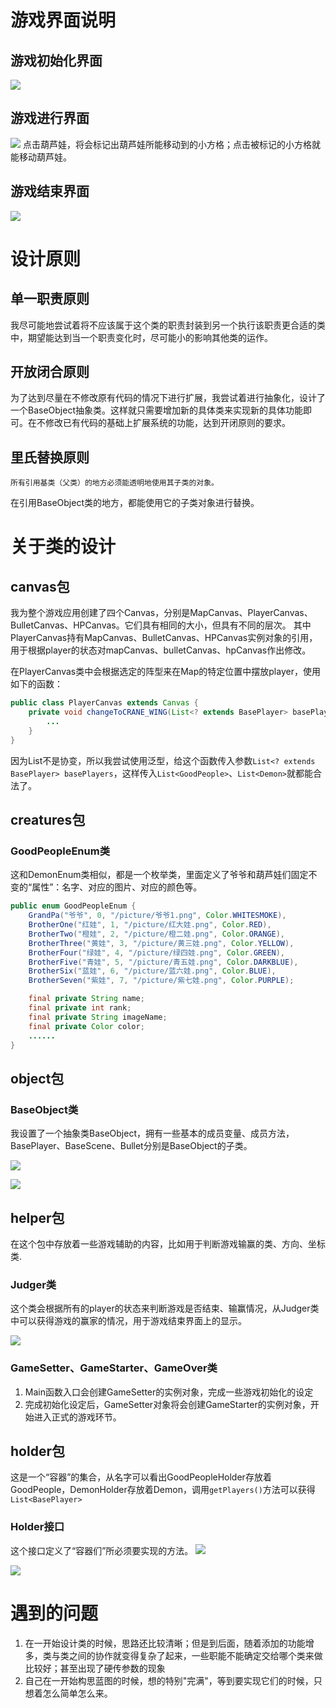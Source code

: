 # 游戏界面说明

## 游戏初始化界面

![](assets/README-f31fa50d.png)

## 游戏进行界面

![](assets/README-3d6a9216.png)
点击葫芦娃，将会标记出葫芦娃所能移动到的小方格；点击被标记的小方格就能移动葫芦娃。

## 游戏结束界面

![](assets/README-0cae5854.png)

# 设计原则

## 单一职责原则

我尽可能地尝试着将不应该属于这个类的职责封装到另一个执行该职责更合适的类中，期望能达到当一个职责变化时，尽可能小的影响其他类的运作。

## 开放闭合原则

为了达到尽量在不修改原有代码的情况下进行扩展，我尝试着进行抽象化，设计了一个BaseObject抽象类。这样就只需要增加新的具体类来实现新的具体功能即可。在不修改已有代码的基础上扩展系统的功能，达到开闭原则的要求。

## 里氏替换原则

    所有引用基类（父类）的地方必须能透明地使用其子类的对象。

在引用BaseObject类的地方，都能使用它的子类对象进行替换。

# 关于类的设计

## canvas包

我为整个游戏应用创建了四个Canvas，分别是MapCanvas、PlayerCanvas、BulletCanvas、HPCanvas。它们具有相同的大小，但具有不同的层次。
其中PlayerCanvas持有MapCanvas、BulletCanvas、HPCanvas实例对象的引用，用于根据player的状态对mapCanvas、bulletCanvas、hpCanvas作出修改。

在PlayerCanvas类中会根据选定的阵型来在Map的特定位置中摆放player，使用如下的函数：  

```Java
public class PlayerCanvas extends Canvas {
	private void changeToCRANE_WING(List<? extends BasePlayer> basePlayers){
		...
	}
}
```

因为List不是协变，所以我尝试使用泛型，给这个函数传入参数`List<? extends BasePlayer> basePlayers`，这样传入`List<GoodPeople>`、`List<Demon>`就都能合法了。


## creatures包

### GoodPeopleEnum类

这和DemonEnum类相似，都是一个枚举类，里面定义了爷爷和葫芦娃们固定不变的“属性”：名字、对应的图片、对应的颜色等。

```Java
public enum GoodPeopleEnum {
    GrandPa("爷爷", 0, "/picture/爷爷1.png", Color.WHITESMOKE),
    BrotherOne("红娃", 1, "/picture/红大娃.png", Color.RED),
    BrotherTwo("橙娃", 2, "/picture/橙二娃.png", Color.ORANGE),
    BrotherThree("黄娃", 3, "/picture/黄三娃.png", Color.YELLOW),
    BrotherFour("绿娃", 4, "/picture/绿四娃.png", Color.GREEN),
    BrotherFive("青娃", 5, "/picture/青五娃.png", Color.DARKBLUE),
    BrotherSix("蓝娃", 6, "/picture/蓝六娃.png", Color.BLUE),
    BrotherSeven("紫娃", 7, "/picture/紫七娃.png", Color.PURPLE);

    final private String name;
    final private int rank;
    final private String imageName;
    final private Color color;
    ......
}
```

## object包

### BaseObject类

我设置了一个抽象类BaseObject，拥有一些基本的成员变量、成员方法，BasePlayer、BaseScene、Bullet分别是BaseObject的子类。

![](assets/README-fb161e70.png)

![](assets/README-dcca102e.png)

## helper包

在这个包中存放着一些游戏辅助的内容，比如用于判断游戏输赢的类、方向、坐标类.

### Judger类

这个类会根据所有的player的状态来判断游戏是否结束、输赢情况，从Judger类中可以获得游戏的赢家的情况，用于游戏结束界面上的显示。

![](assets/README-47abe2b1.png)

### GameSetter、GameStarter、GameOver类

1.  Main函数入口会创建GameSetter的实例对象，完成一些游戏初始化的设定
2.  完成初始化设定后，GameSetter对象将会创建GameStarter的实例对象，开始进入正式的游戏环节。

## holder包

这是一个“容器”的集合，从名字可以看出GoodPeopleHolder存放着GoodPeople，DemonHolder存放着Demon，调用`getPlayers()`方法可以获得`List<BasePlayer>`

### Holder接口

这个接口定义了“容器们”所必须要实现的方法。
![](assets/README-dc67face.png)

![](assets/README-74d29585.png)

# 遇到的问题

1.  在一开始设计类的时候，思路还比较清晰；但是到后面，随着添加的功能增多，类与类之间的协作就变得复杂了起来，一些职能不能确定交给哪个类来做比较好；甚至出现了硬传参数的现象
2.  自己在一开始构思蓝图的时候，想的特别"完满"，等到要实现它们的时候，只想着怎么简单怎么来。

